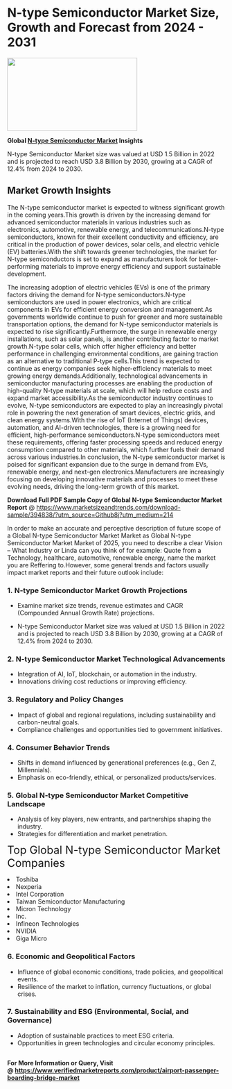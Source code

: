 <H1>N-type Semiconductor Market Size, Growth and Forecast from 2024 - 2031</H1><img class="aligncenter size-medium wp-image-584254" src="https://thirdeyenews.in/wp-content/uploads/2024/09/Global-Market-Research-300x168.jpeg" alt="" width="300" height="168" /><p><strong>Global&nbsp;<a href="https://www.marketsizeandtrends.com/download-sample/394838/?utm_source=Github8j?utm_medium=214">N-type Semiconductor Market</a> Insights</strong></p><p>N-type Semiconductor Market size was valued at USD 1.5 Billion in 2022 and is projected to reach USD 3.8 Billion by 2030, growing at a CAGR of 12.4% from 2024 to 2030.</p><p><h2>Market Growth Insights</h2> <p>The N-type semiconductor market is expected to witness significant growth in the coming years.This growth is driven by the increasing demand for advanced semiconductor materials in various industries such as electronics, automotive, renewable energy, and telecommunications.N-type semiconductors, known for their excellent conductivity and efficiency, are critical in the production of power devices, solar cells, and electric vehicle (EV) batteries.With the shift towards greener technologies, the market for N-type semiconductors is set to expand as manufacturers look for better-performing materials to improve energy efficiency and support sustainable development.</p> <p>The increasing adoption of electric vehicles (EVs) is one of the primary factors driving the demand for N-type semiconductors.N-type semiconductors are used in power electronics, which are critical components in EVs for efficient energy conversion and management.As governments worldwide continue to push for greener and more sustainable transportation options, the demand for N-type semiconductor materials is expected to rise significantly.Furthermore, the surge in renewable energy installations, such as solar panels, is another contributing factor to market growth.N-type solar cells, which offer higher efficiency and better performance in challenging environmental conditions, are gaining traction as an alternative to traditional P-type cells.This trend is expected to continue as energy companies seek higher-efficiency materials to meet growing energy demands.Additionally, technological advancements in semiconductor manufacturing processes are enabling the production of high-quality N-type materials at scale, which will help reduce costs and expand market accessibility.As the semiconductor industry continues to evolve, N-type semiconductors are expected to play an increasingly pivotal role in powering the next generation of smart devices, electric grids, and clean energy systems.With the rise of IoT (Internet of Things) devices, automation, and AI-driven technologies, there is a growing need for efficient, high-performance semiconductors.N-type semiconductors meet these requirements, offering faster processing speeds and reduced energy consumption compared to other materials, which further fuels their demand across various industries.In conclusion, the N-type semiconductor market is poised for significant expansion due to the surge in demand from EVs, renewable energy, and next-gen electronics.Manufacturers are increasingly focusing on developing innovative materials and processes to meet these evolving needs, driving the long-term growth of this market.</p> <p><span class=""><strong>Download Full PDF Sample Copy of Global N-type Semiconductor Market Report</strong> @ <a href="https://www.marketsizeandtrends.com/download-sample/394838/?utm_source=Github8j?utm_medium=214" target="_blank">https://www.marketsizeandtrends.com/download-sample/394838/?utm_source=Github8j?utm_medium=214</a></span></p><p>In order to make an accurate and perceptive description of future scope of a Global&nbsp;N-type Semiconductor Market Market as Global&nbsp;N-type Semiconductor Market Market of 2025, you need to describe a clear Vision &ndash; What Industry or Linda can you think of for example: Quote from a Technology, healthcare, automotive, renewable energy, name the market you are Reffering to.However, some general trends and factors usually impact market reports and their future outlook include:</p><h3>1.&nbsp;<strong>N-type Semiconductor Market Growth Projections</strong></h3><ul><li>Examine market size trends, revenue estimates and CAGR (Compounded Annual Growth Rate) projections.</li><li><p>N-type Semiconductor Market size was valued at USD 1.5 Billion in 2022 and is projected to reach USD 3.8 Billion by 2030, growing at a CAGR of 12.4% from 2024 to 2030.</p></li></ul><h3>2.&nbsp;<strong>N-type Semiconductor Market Technological Advancements</strong></h3><ul><li>Integration of AI, IoT, blockchain, or automation in the industry.</li><li>Innovations driving cost reductions or improving efficiency.</li></ul><h3>3.&nbsp;<strong>Regulatory and Policy Changes</strong></h3><ul><li>Impact of global and regional regulations, including sustainability and carbon-neutral goals.</li><li>Compliance challenges and opportunities tied to government initiatives.</li></ul><h3>4.&nbsp;<strong>Consumer Behavior Trends</strong></h3><ul><li>Shifts in demand influenced by generational preferences (e.g., Gen Z, Millennials).</li><li>Emphasis on eco-friendly, ethical, or personalized products/services.</li></ul><h3>5.&nbsp;<strong>Global N-type Semiconductor Market Competitive Landscape</strong></h3><ul><li>Analysis of key players, new entrants, and partnerships shaping the industry.</li><li>Strategies for differentiation and market penetration.</li></ul><p data-pm-slice="1 1 []"><span style="color: inherit; font-family: inherit; font-size: 25px;">Top Global N-type Semiconductor Market Companies</span></p><div class="" data-test-id=""><p><li>Toshiba</li><li> Nexperia</li><li> Intel Corporation</li><li> Taiwan Semiconductor Manufacturing</li><li> Micron Technology</li><li>Inc.</li><li> Infineon Technologies</li><li> NVIDIA</li><li> Giga Micro</li></p></div><h3>6.&nbsp;<strong>Economic and Geopolitical Factors</strong></h3><ul><li>Influence of global economic conditions, trade policies, and geopolitical events.</li><li>Resilience of the market to inflation, currency fluctuations, or global crises.</li></ul><h3>7.&nbsp;<strong>Sustainability and ESG (Environmental, Social, and Governance)</strong></h3><ul><li>Adoption of sustainable practices to meet ESG criteria.</li><li>Opportunities in green technologies and circular economy principles.</li></ul><h2><strong style="font-size: 14px;">For More Information or Query, Visit @&nbsp;</strong><a style="background-color: #ffffff; font-size: 14px;" href="https://www.marketsizeandtrends.com/report/n-type-semiconductor-market/" target="_blank">https://www.verifiedmarketreports.com/product/airport-passenger-boarding-bridge-market</a></h2>